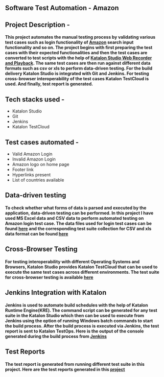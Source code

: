 ## Software Test Automation - Amazon

## Project Description -

#### This project automates the manual testing process by validating various test cases such as login functionality of [Amazon](https://amazon.com) search input functionality and so on. The project begins with first preparing the test cases with their expected functionalities and then the test cases are converted to test scripts with the help of [Katalon Studio Web Recorder and Playback](https://katalon.com/). The same test cases are then run against different data formats such as csv or xls to perform data-driven testing. For the build delivery Katalon Studio is integrated with Git and Jenkins. For testing cross-browser interoperability of the test cases Katalon TestCloud is used. And finally, test report is generated.

## Tech stacks used -
* Katalon Studio 
* Git 
* Jenkins
* Katalon TestCloud 

## Test cases automated - 
* Valid Amazon Login 
* Invalid Amazon Login
* Amazon logo on home page
* Footer link 
* Hyperlinks present
* List of countries available

## Data-driven testing
#### To check whether what forms of data is parsed and executed by the application, data-driven testing can be performed. In this project I have used MS Excel data and CSV data to perform automated testing on Amazon login test case. The data files used for login test cases can be found [here](https://github.com/smartinternz02/SI-GuidedProject-705495-1706965358/tree/main/Data%20Files) and the corresponding test suite collection for CSV and xls data format can be found [here](https://github.com/smartinternz02/SI-GuidedProject-705495-1706965358/tree/main/Test%20Suites)

## Cross-Browser Testing
#### For testing interoperability with different Operating Systems and Browsers, Katalon Studio provides Katalon TestCloud that can be used to execute the same test cases across different environments. The test suite for cross-browser testing is available [here](https://github.com/smartinternz02/SI-GuidedProject-705495-1706965358/tree/main/Test%20Suites)

## Jenkins Integration with Katalon
#### Jenkins is used to automate build schedules with the help of Katalon Runtime Engine(KRE). The command script can be generated for any test suite in the Katalon Studio which then can be used to execute from Jenkins using the option of running Windows batch commands to start the build process. After the build process is executed via Jenkins, the test report is sent to Katalon TestOps. Here is the output of the console generated during the build process from [Jenkins](https://github.com/smartinternz02/SI-GuidedProject-705495-1706965358/tree/main/Jenkins_Katalon_Integration)

## Test Reports
#### The test report is generated from running different test suite in this project. Here are the test reports generated in this [project](https://github.com/smartinternz02/SI-GuidedProject-705495-1706965358/tree/main/Reports)